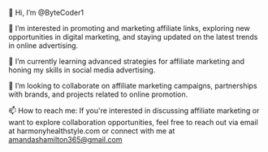 👋 Hi, I’m @ByteCoder1

👀 I’m interested in promoting and marketing affiliate links, exploring new opportunities in digital marketing, and staying updated on the latest trends in online advertising.

🌱 I’m currently learning advanced strategies for affiliate marketing and honing my skills in social media advertising.

💞️ I’m looking to collaborate on affiliate marketing campaigns, partnerships with brands, and projects related to online promotion.

📫 How to reach me: If you're interested in discussing affiliate marketing or want to explore collaboration opportunities, feel free to reach out via email at harmonyhealthstyle.com or connect with me at amandashamilton365@gmail.com

